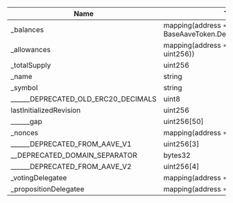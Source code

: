 | Name                                | Type                                                            | Slot | Offset | Bytes | Contract                        |
|-------------------------------------|-----------------------------------------------------------------|------|--------|-------|---------------------------------|
| _balances                           | mapping(address => struct BaseAaveToken.DelegationAwareBalance) | 0    | 0      | 32    | src/AaveTokenV3.sol:AaveTokenV3 |
| _allowances                         | mapping(address => mapping(address => uint256))                 | 1    | 0      | 32    | src/AaveTokenV3.sol:AaveTokenV3 |
| _totalSupply                        | uint256                                                         | 2    | 0      | 32    | src/AaveTokenV3.sol:AaveTokenV3 |
| _name                               | string                                                          | 3    | 0      | 32    | src/AaveTokenV3.sol:AaveTokenV3 |
| _symbol                             | string                                                          | 4    | 0      | 32    | src/AaveTokenV3.sol:AaveTokenV3 |
| ______DEPRECATED_OLD_ERC20_DECIMALS | uint8                                                           | 5    | 0      | 1     | src/AaveTokenV3.sol:AaveTokenV3 |
| lastInitializedRevision             | uint256                                                         | 6    | 0      | 32    | src/AaveTokenV3.sol:AaveTokenV3 |
| ______gap                           | uint256[50]                                                     | 7    | 0      | 1600  | src/AaveTokenV3.sol:AaveTokenV3 |
| _nonces                             | mapping(address => uint256)                                     | 57   | 0      | 32    | src/AaveTokenV3.sol:AaveTokenV3 |
| ______DEPRECATED_FROM_AAVE_V1       | uint256[3]                                                      | 58   | 0      | 96    | src/AaveTokenV3.sol:AaveTokenV3 |
| __DEPRECATED_DOMAIN_SEPARATOR       | bytes32                                                         | 61   | 0      | 32    | src/AaveTokenV3.sol:AaveTokenV3 |
| ______DEPRECATED_FROM_AAVE_V2       | uint256[4]                                                      | 62   | 0      | 128   | src/AaveTokenV3.sol:AaveTokenV3 |
| _votingDelegatee                    | mapping(address => address)                                     | 66   | 0      | 32    | src/AaveTokenV3.sol:AaveTokenV3 |
| _propositionDelegatee               | mapping(address => address)                                     | 67   | 0      | 32    | src/AaveTokenV3.sol:AaveTokenV3 |
